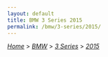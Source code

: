 ```yaml
---
layout: default
title: BMW 3 Series 2015
permalink: /bmw/3-series/2015/
---
```

[*Home*](/) > [*BMW*](/bmw/) > [*3 Series*](/bmw/3-series/) > [*2015*](/bmw/3-series/2015/)
